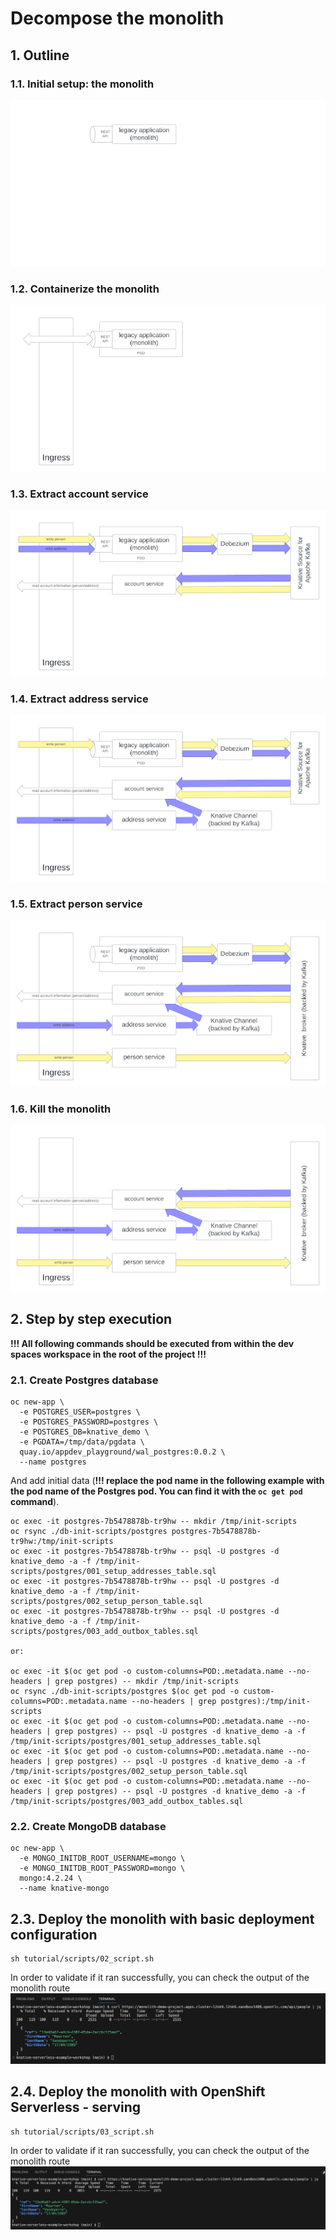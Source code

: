 # Decompose the monolith
## 1. Outline
### 1.1. Initial setup: the monolith
![Initial setup: the monolith](img/6_decompose_1.png "Initial setup: the monolith")

### 1.2. Containerize the monolith
![Containerize the monolith](img/6_decompose_2.png "Containerize the monolith")

### 1.3. Extract account service
![Extract account service](img/6_decompose_3.png "Extract account service")

### 1.4. Extract address service
![Extract address service](img/6_decompose_4.png "Extract address service")

### 1.5. Extract person service
![Extract person service](img/6_decompose_5.png "Extract person service")

### 1.6. Kill the monolith
![Kill the monolith](img/6_decompose_6.png "Kill the monolith")

## 2. Step by step execution

**!!! All following commands should be executed from within the dev spaces workspace in 
the root of the project !!!**

### 2.1. Create Postgres database
```shell
oc new-app \
  -e POSTGRES_USER=postgres \
  -e POSTGRES_PASSWORD=postgres \
  -e POSTGRES_DB=knative_demo \
  -e PGDATA=/tmp/data/pgdata \
  quay.io/appdev_playground/wal_postgres:0.0.2 \
  --name postgres
```

And add initial data (**!!! replace the pod name in the following example with the pod name of the Postgres pod. You can find it with the ```oc get pod``` command**).
```shell
oc exec -it postgres-7b5478878b-tr9hw -- mkdir /tmp/init-scripts
oc rsync ./db-init-scripts/postgres postgres-7b5478878b-tr9hw:/tmp/init-scripts
oc exec -it postgres-7b5478878b-tr9hw -- psql -U postgres -d knative_demo -a -f /tmp/init-scripts/postgres/001_setup_addresses_table.sql
oc exec -it postgres-7b5478878b-tr9hw -- psql -U postgres -d knative_demo -a -f /tmp/init-scripts/postgres/002_setup_person_table.sql
oc exec -it postgres-7b5478878b-tr9hw -- psql -U postgres -d knative_demo -a -f /tmp/init-scripts/postgres/003_add_outbox_tables.sql

or:

oc exec -it $(oc get pod -o custom-columns=POD:.metadata.name --no-headers | grep postgres) -- mkdir /tmp/init-scripts
oc rsync ./db-init-scripts/postgres $(oc get pod -o custom-columns=POD:.metadata.name --no-headers | grep postgres):/tmp/init-scripts
oc exec -it $(oc get pod -o custom-columns=POD:.metadata.name --no-headers | grep postgres) -- psql -U postgres -d knative_demo -a -f /tmp/init-scripts/postgres/001_setup_addresses_table.sql
oc exec -it $(oc get pod -o custom-columns=POD:.metadata.name --no-headers | grep postgres) -- psql -U postgres -d knative_demo -a -f /tmp/init-scripts/postgres/002_setup_person_table.sql
oc exec -it $(oc get pod -o custom-columns=POD:.metadata.name --no-headers | grep postgres) -- psql -U postgres -d knative_demo -a -f /tmp/init-scripts/postgres/003_add_outbox_tables.sql
```

### 2.2. Create MongoDB database
```shell
oc new-app \
  -e MONGO_INITDB_ROOT_USERNAME=mongo \
  -e MONGO_INITDB_ROOT_PASSWORD=mongo \
  mongo:4.2.24 \
  --name knative-mongo
```

## 2.3. Deploy the monolith with basic deployment configuration
```shell
sh tutorial/scripts/02_script.sh
```
In order to validate if it ran successfully, you can check the output of the monolith route
![CURL Monolith k8s deployment](img/curl_monolith_k8s_deployment.png "CURL Monolith k8s deployment")

## 2.4. Deploy the monolith with OpenShift Serverless - serving
```shell
sh tutorial/scripts/03_script.sh
```
In order to validate if it ran successfully, you can check the output of the monolith route
![CURL serverless serving](img/curl_serverless_serving.png "CURL serverless serving")